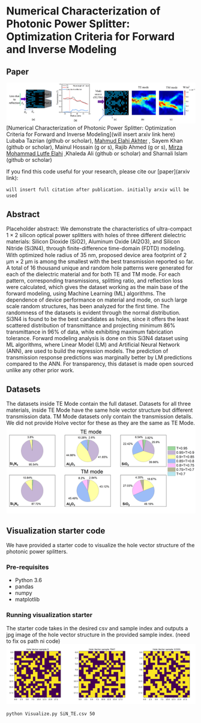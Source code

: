 # Numerical Characterization of Photonic  Power Splitter: Optimization Criteria for Forward and Inverse Modeling

## Paper
![](./HV_with_TE_TM.png) 
[Numerical Characterization of Photonic  Power Splitter: Optimization Criteria for Forward and Inverse Modeling](will insert arxiv link here)  
Lubaba Tazrian (github or scholar), [Mahmud Elahi Akhter](https://github.com/MahmudShimul) , Sayem Khan (github or scholar), Mainul Hossain (g or s), Rajib Ahmed (g or s), [Mirza Mohammad Lutfe Elahi](https://ece.northsouth.edu/~lutfe.elahi/) ,Khaleda Ali (github or scholar) and Sharnali Islam (github or scholar)

If you find this code useful for your research, please cite our [paper](arxiv link):

```
will insert full citation after publication. initially arxiv will be used
```

## Abstract
Placeholder abstract: We demonstrate the characteristics of ultra-compact 1 × 2 silicon optical power splitters with holes of three different dielectric materials: Silicon Dioxide (SiO2), Aluminum Oxide (Al2O3), and Silicon Nitride (Si3N4), through finite-diﬀerence time-domain (FDTD) modeling. With optimized hole radius of 35 nm, proposed device area footprint of 2 μm × 2 μm is among the smallest with the best transmission reported so far. A total of 16 thousand unique and random hole patterns were generated for each of the dielectric material and for both TE and TM mode. For each pattern, corresponding transmissions, splitting ratio, and reflection loss were calculated, which gives the dataset working as the main base of the forward modeling, using Machine Learning (ML) algorithms. The dependence of device performance on material and mode, on such large scale random structures, has been analyzed for the first time. The randomness of the datasets is evident through the normal distribution. Si3N4 is found to be the best candidates as holes, since it offers the least scattered distribution of transmittance and projecting minimum 86% transmittance in 96% of data, while exhibiting maximum fabrication tolerance. Forward modeling analysis is done on this Si3N4 dataset using ML algorithms, where Linear Model (LM) and Artificial Neural Network (ANN), are used to build the regression models. The prediction of transmission response predictions was marginally better by LM predictions compared to the ANN. For transparency, this dataset is made open sourced unlike any other prior work. 

## Datasets
The datasets inside TE Mode contain the full dataset. Datasets for all three materials, inside TE Mode have the same hole vector structure but different transmission data. TM Mode datasets only contain the transmission details. We did not provide Holve vector for these as they are the same as TE Mode.   
![](./pie_chart.png) 
## Visualization starter code
We have provided a starter code to visualize the hole vector structure of the photonic power splitters. 

### Pre-requisites
* Python 3.6
* pandas
* numpy
* matplotlib

### Running visualization starter
The starter code takes in the desired csv and sample index and outputs a jpg image of the hole vector structure in the provided sample index. (need to fix os path ni code)    
![](./Hole_vector_examples.png) 
```bash
python Visualize.py SiN_TE.csv 50
```
